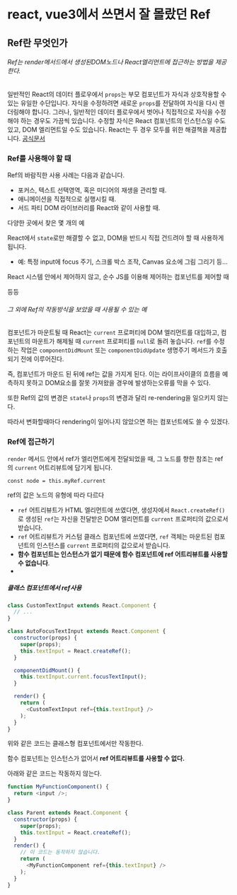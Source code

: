 # react, vue3에서 쓰면서 잘 몰랐던 Ref

## Ref란 무엇인가

###### Ref는 render메서드에서 생성된DOM노드나 React엘리먼트에 접근하는 방법을 제공한다.

일반적인 React의 데이터 플로우에서 `props`는 부모 컴포넌트가 자식과 상호작용할 수 있는 유일한 수단입니다. 자식을 수정하려면 새로운 `props`를 전달하여 자식을 다시 렌더링해야 합니다. 그러나, 일반적인 데이터 플로우에서 벗어나 직접적으로 자식을 수정해야 하는 경우도 가끔씩 있습니다. 수정할 자식은 React 컴포넌트의 인스턴스일 수도 있고, DOM 엘리먼트일 수도 있습니다. React는 두 경우 모두를 위한 해결책을 제공합니다. [공식문서](https://ko.reactjs.org/docs/refs-and-the-dom.html)



### Ref를 사용해야 할 때

Ref의 바람직한 사용 사례는 다음과 같습니다.

- 포커스, 텍스트 선택영역, 혹은 미디어의 재생을 관리할 때.
- 애니메이션을 직접적으로 실행시킬 때.
- 서드 파티 DOM 라이브러리를 React와 같이 사용할 때.



다양한 곳에서 찾은 몇 개의 예

React에서 `state`로만 해결할 수 없고, DOM을 반드시 직접 건드려야 할 때 사용하게 됩니다.

- 예: 특정 input에 focus 주기, 스크롤 박스 조작, Canvas 요소에 그림 그리기 등…

React 시스템 안에서 제어하지 않고, 순수 JS를 이용해 제어하는 컴포넌트를 제어할 때

등등



###### 그 외에 Ref의 작동방식을 보았을 때 사용될 수 있는 예

컴포넌트가 마운트될 때 React는 `current` 프로퍼티에 DOM 엘리먼트를 대입하고, 컴포넌트의 마운트가 해제될 때 `current` 프로퍼티를 `null`로 돌려 놓습니다. `ref`를 수정하는 작업은 `componentDidMount` 또는 `componentDidUpdate` 생명주기 메서드가 호출되기 전에 이루어진다.

즉, 컴포넌트가 마운드 된 뒤에 ref는 값을 가지게 된다. 이는 라이프사이클의 흐름을 예측하지 못하고 DOM요소를 잘못 가져왔을 경우에 발생하는오류를 막을 수 있다.

또한 Ref의 값의 변경은 `state`나 `props`의 변경과 달리 re-rendering을 일으키지 않는다.

따라서 변화할때마다 rendering이 일어나지 않았으면 하는 컴포넌트에도 쓸 수 있겠다.





### Ref에 접근하기

`render` 메서드 안에서 ref가 엘리먼트에게 전달되었을 때, 그 노드를 향한 참조는 ref의 `current` 어트리뷰트에 담기게 됩니다.

```
const node = this.myRef.current
```

ref의 값은 노드의 유형에 따라 다르다

- `ref` 어트리뷰트가 HTML 엘리먼트에 쓰였다면, 생성자에서 `React.createRef()`로 생성된 `ref`는 자신을 전달받은 DOM 엘리먼트를 `current` 프로퍼티의 값으로서 받습니다.
- `ref` 어트리뷰트가 커스텀 클래스 컴포넌트에 쓰였다면, `ref` 객체는 마운트된 컴포넌트의 인스턴스를 `current` 프로퍼티의 값으로서 받습니다.
- **함수 컴포넌트는 인스턴스가 없기 때문에 함수 컴포넌트에 ref 어트리뷰트를 사용할 수 없습니다**.
- 

##### 클래스 컴포넌트에서 ref사용

```js
class CustomTextInput extends React.Component {
  // ...
}

class AutoFocusTextInput extends React.Component {
  constructor(props) {
    super(props);
    this.textInput = React.createRef();
  }

  componentDidMount() {
    this.textInput.current.focusTextInput();
  }

  render() {
    return (
      <CustomTextInput ref={this.textInput} />
    );
  }
}
```

위와 같은 코드는 클래스형 컴포넌트에서만 작동한다.

함수 컴포넌트는 인스턴스가 없어서 __ref 어트리뷰트를 사용할 수 없다.__

아래와 같은 코드는 작동하지 않는다.

```javascript
function MyFunctionComponent() {
  return <input />;
}

class Parent extends React.Component {
  constructor(props) {
    super(props);
    this.textInput = React.createRef();
  }
  render() {
    // 이 코드는 동작하지 않습니다.
    return (
      <MyFunctionComponent ref={this.textInput} />
    );
  }
}
```
